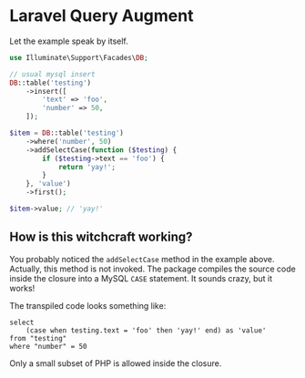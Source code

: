 # Laravel Query Augment

Let the example speak by itself.

```php
use Illuminate\Support\Facades\DB;

// usual mysql insert
DB::table('testing')
    ->insert([
        'text' => 'foo',
        'number' => 50,
    ]);

$item = DB::table('testing')
    ->where('number', 50)
    ->addSelectCase(function ($testing) {
        if ($testing->text == 'foo') {
            return 'yay!';
        }
    }, 'value')
    ->first();

$item->value; // 'yay!'
```

## How is this witchcraft working?
You probably noticed the `addSelectCase` method in the example above. Actually, this method is not invoked. The package compiles the source code inside the closure into a MySQL `CASE` statement. It sounds crazy, but it works!

The transpiled code looks something like:

```sqlite
select
    (case when testing.text = 'foo' then 'yay!' end) as 'value'
from "testing"
where "number" = 50
```

Only a small subset of PHP is allowed inside the closure.


